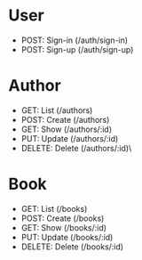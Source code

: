 # User
* POST: Sign-in (/auth/sign-in)
* POST: Sign-up (/auth/sign-up)

# Author
* GET: List (/authors)
* POST: Create (/authors)
* GET: Show (/authors/:id)
* PUT: Update (/authors/:id)
* DELETE: Delete (/authors/:id)\

# Book
* GET: List (/books)
* POST: Create (/books)
* GET: Show (/books/:id)
* PUT: Update (/books/:id)
* DELETE: Delete (/books/:id)

